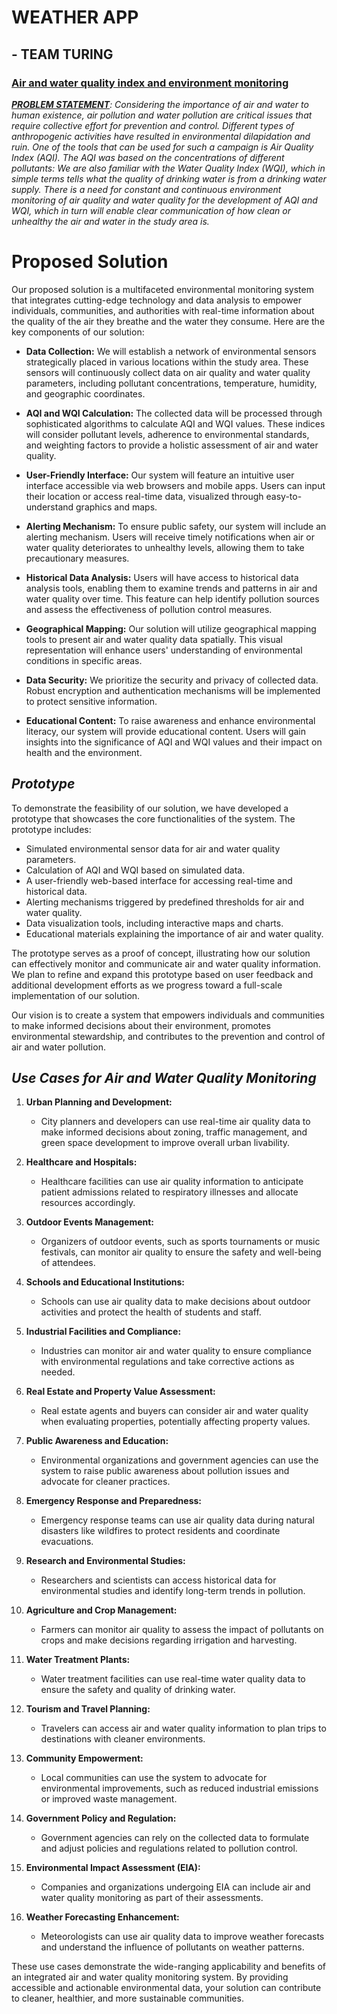 # WEATHER APP
##           - TEAM TURING

### <u>Air and water quality index and environment monitoring</u>


<p> <i> <b> <u>PROBLEM STATEMENT</u></b>: Considering the importance of air and water to human existence, air pollution and water pollution are critical issues that require collective effort for prevention and control. Different types of anthropogenic activities have resulted in environmental dilapidation and ruin. One of the tools that can be used for such a campaign is Air Quality Index (AQI). The AQI was based on the concentrations of different pollutants: We are also familiar with the Water Quality Index (WQI), which in simple terms tells what the quality of drinking water is from a drinking water supply. There is a need for constant and continuous environment monitoring of air quality and water quality for the development of AQI and WQI, which in turn will enable clear communication of how clean or unhealthy the air and water in the study area is.
</i> </p>

# Proposed Solution

Our proposed solution is a multifaceted environmental monitoring system that integrates cutting-edge technology and data analysis to empower individuals, communities, and authorities with real-time information about the quality of the air they breathe and the water they consume. Here are the key components of our solution:

- **Data Collection:** We will establish a network of environmental sensors strategically placed in various locations within the study area. These sensors will continuously collect data on air quality and water quality parameters, including pollutant concentrations, temperature, humidity, and geographic coordinates.

- **AQI and WQI Calculation:** The collected data will be processed through sophisticated algorithms to calculate AQI and WQI values. These indices will consider pollutant levels, adherence to environmental standards, and weighting factors to provide a holistic assessment of air and water quality.

- **User-Friendly Interface:** Our system will feature an intuitive user interface accessible via web browsers and mobile apps. Users can input their location or access real-time data, visualized through easy-to-understand graphics and maps.

- **Alerting Mechanism:** To ensure public safety, our system will include an alerting mechanism. Users will receive timely notifications when air or water quality deteriorates to unhealthy levels, allowing them to take precautionary measures.

- **Historical Data Analysis:** Users will have access to historical data analysis tools, enabling them to examine trends and patterns in air and water quality over time. This feature can help identify pollution sources and assess the effectiveness of pollution control measures.

- **Geographical Mapping:** Our solution will utilize geographical mapping tools to present air and water quality data spatially. This visual representation will enhance users' understanding of environmental conditions in specific areas.

- **Data Security:** We prioritize the security and privacy of collected data. Robust encryption and authentication mechanisms will be implemented to protect sensitive information.

- **Educational Content:** To raise awareness and enhance environmental literacy, our system will provide educational content. Users will gain insights into the significance of AQI and WQI values and their impact on health and the environment.

## <i> Prototype </i>

To demonstrate the feasibility of our solution, we have developed a prototype that showcases the core functionalities of the system. The prototype includes:

- Simulated environmental sensor data for air and water quality parameters.
- Calculation of AQI and WQI based on simulated data.
- A user-friendly web-based interface for accessing real-time and historical data.
- Alerting mechanisms triggered by predefined thresholds for air and water quality.
- Data visualization tools, including interactive maps and charts.
- Educational materials explaining the importance of air and water quality.

The prototype serves as a proof of concept, illustrating how our solution can effectively monitor and communicate air and water quality information. We plan to refine and expand this prototype based on user feedback and additional development efforts as we progress toward a full-scale implementation of our solution.

Our vision is to create a system that empowers individuals and communities to make informed decisions about their environment, promotes environmental stewardship, and contributes to the prevention and control of air and water pollution.


## <i> Use Cases for Air and Water Quality Monitoring </i>

1. **Urban Planning and Development:**
   - City planners and developers can use real-time air quality data to make informed decisions about zoning, traffic management, and green space development to improve overall urban livability.

2. **Healthcare and Hospitals:**
   - Healthcare facilities can use air quality information to anticipate patient admissions related to respiratory illnesses and allocate resources accordingly.

3. **Outdoor Events Management:**
   - Organizers of outdoor events, such as sports tournaments or music festivals, can monitor air quality to ensure the safety and well-being of attendees.

4. **Schools and Educational Institutions:**
   - Schools can use air quality data to make decisions about outdoor activities and protect the health of students and staff.

5. **Industrial Facilities and Compliance:**
   - Industries can monitor air and water quality to ensure compliance with environmental regulations and take corrective actions as needed.

6. **Real Estate and Property Value Assessment:**
   - Real estate agents and buyers can consider air and water quality when evaluating properties, potentially affecting property values.

7. **Public Awareness and Education:**
   - Environmental organizations and government agencies can use the system to raise public awareness about pollution issues and advocate for cleaner practices.

8. **Emergency Response and Preparedness:**
   - Emergency response teams can use air quality data during natural disasters like wildfires to protect residents and coordinate evacuations.

9. **Research and Environmental Studies:**
   - Researchers and scientists can access historical data for environmental studies and identify long-term trends in pollution.

10. **Agriculture and Crop Management:**
    - Farmers can monitor air quality to assess the impact of pollutants on crops and make decisions regarding irrigation and harvesting.

11. **Water Treatment Plants:**
    - Water treatment facilities can use real-time water quality data to ensure the safety and quality of drinking water.

12. **Tourism and Travel Planning:**
    - Travelers can access air and water quality information to plan trips to destinations with cleaner environments.

13. **Community Empowerment:**
    - Local communities can use the system to advocate for environmental improvements, such as reduced industrial emissions or improved waste management.

14. **Government Policy and Regulation:**
    - Government agencies can rely on the collected data to formulate and adjust policies and regulations related to pollution control.

15. **Environmental Impact Assessment (EIA):**
    - Companies and organizations undergoing EIA can include air and water quality monitoring as part of their assessments.

16. **Weather Forecasting Enhancement:**
    - Meteorologists can use air quality data to improve weather forecasts and understand the influence of pollutants on weather patterns.

These use cases demonstrate the wide-ranging applicability and benefits of an integrated air and water quality monitoring system. By providing accessible and actionable environmental data, your solution can contribute to cleaner, healthier, and more sustainable communities.
